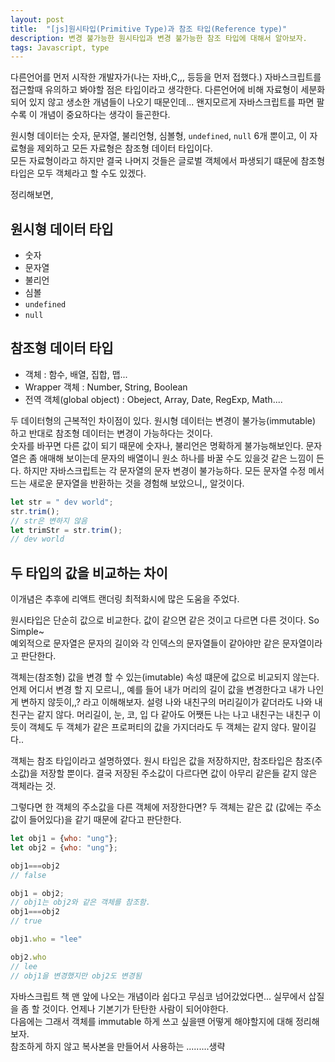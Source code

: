 ```yaml
---
layout: post
title:  "[js]원시타입(Primitive Type)과 참조 타입(Reference type)"
description: 변경 불가능한 원시타입과 변경 불가능한 참조 타입에 대해서 알아보자.
tags: Javascript, type 
---
```


다른언어를 먼저 시작한 개발자가(나는 자바,C,,, 등등을 먼저 접했다.) 자바스크립트를 접근할때 유의하고 봐야할 점은 타입이라고 생각한다. 다른언어에 비해 자료형이 
세분화되어 있지 않고 생소한 개념들이 나오기 때문인데... 왠지모르게 자바스크립트를 파면 팔수록 이 개념이 중요하다는 생각이 들곤한다.


원시형 데이터는 숫자, 문자열, 불리언형, 심볼형, `undefined`, `null` 6개 뿐이고, 이 자료형을 제외하고 모든 자료형은 참조형 데이터 타입이다.   
모든 자료형이라고 하지만 결국 나머지 것들은 글로벌 객체에서 파생되기 떄문에 참조형 타입은 모두 객체라고 할 수도 있겠다.


정리해보면,   


## 원시형 데이터 타입 

* 숫자
* 문자열 
* 불리언
* 심볼
* `undefined`
* `null`   


## 참조형 데이터 타입 

*  객체 : 함수, 배열, 집합, 맵...
*  Wrapper 객체 : Number, String, Boolean
*  전역 객체(global object) : Obeject, Array, Date, RegExp, Math....


두 데이터형의 근복적인 차이점이 있다. 원시형 데이터는 변경이 불가능(immutable) 하고 반대로 참조형 데이터는 변경이 가능하다는 것이다.  
숫자를 바꾸면 다른 값이 되기 때문에 숫자나, 불리언은 명확하게 불가능해보인다. 문자열은 좀 애매해 보이는데 문자의 배열이니 원소 하나를 바꿀 수도 있을것 같은 느낌이 든다. 하지만 자바스크립트는 각 문자열의 문자 변경이 불가능하다. 모든 문자열 수정 메서드는 새로운 문자열을 반환하는 것을 경험해 보았으니,, 알것이다.

```javascript
let str = " dev world";
str.trim();
// str은 변하지 않음
let trimStr = str.trim();
// dev world
```


## 두 타입의 값을 비교하는 차이 

이개념은 추후에 리액트 랜더링 최적화시에 많은 도움을 주었다. 


원시타입은 단순히 값으로 비교한다. 값이 같으면 같은 것이고 다르면 다른 것이다. So Simple~   
예외적으로 문자열은 문자의 길이와 각 인덱스의 문자열들이 같아야만 같은 문자열이라고 판단한다. 


객체는(참조형) 값을 변경 할 수 있는(imutable) 속성 떄문에 값으로 비교되지 않는다. 언제 어디서 변경 할 지 모르니,, 예를 들어 내가 머리의 길이 값을 변경한다고 내가 나인게 변하지 않듯이,,? 라고 이해해보자. 설령 나와 내친구의 머리길이가 같더라도 나와 내친구는 같지 않다. 머리길이, 눈, 코, 입 다 같아도 어쨋든 나는 나고 내친구는 내친구 이듯이 객체도 두 객체가 같은 프로퍼티의 값을 가지더라도 두 객체는 같지 않다. 말이길다.. 


객체는 참조 타입이라고 설명하였다. 원시 타입은 값을 저장하지만, 참조타입은 참조(주소값)을 저장할 뿐이다. 결국 저장된 주소값이 다르다면 값이 아무리 같은들 같지 않은 객체라는 것. 


그렇다면 한 객체의 주소값을 다른 객체에 저장한다면? 두 객체는 같은 값 (값에는 주소값이 들어있다)을 같기 때문에 같다고 판단한다.  


```javascript
let obj1 = {who: "ung"};
let obj2 = {who: "ung"};

obj1===obj2
// false

obj1 = obj2;
// obj1는 obj2와 같은 객체를 참조함. 
obj1===obj2
// true

obj1.who = "lee"

obj2.who
// lee
// obj1을 변경했지만 obj2도 변경됨 
```


자바스크립트 책 맨 앞에 나오는 개념이라 쉽다고 무심코 넘어갔었다면... 실무에서 삽질을 좀 할 것이다. 언제나 기본기가 탄탄한 사람이 되어야한다.  
다음에는 그래서 객체를 immutable 하게 쓰고 싶을땐 어떻게 해야할지에 대해 정리해보자.  
참조하게 하지 않고 복사본을 만들어서 사용하는 .........생략 